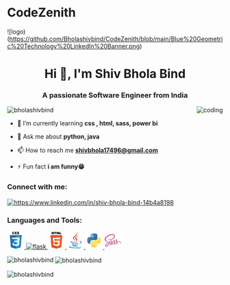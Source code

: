 # CodeZenith
![logo)(https://github.com/Bholashivbind/CodeZenith/blob/main/Blue%20Geometric%20Technology%20LinkedIn%20Banner.png)
<h1 align="center">Hi 👋, I'm Shiv Bhola Bind</h1>
<h3 align="center">A passionate Software Engineer from India</h3>
<img align="right" alt="coding" width"400" src="https://www.google.com/imgres?imgurl=https%3A%2F%2Fcamo.githubusercontent.com%2Fcae12fddd9d6982901d82580bdf321d81fb299141098ca1c2d4891870827bf17%2F68747470733a2f2f6d69726f2e6d656469756d2e636f6d2f6d61782f313336302f302a37513379765349765f7430696f4a2d5a2e676966&tbnid=zhjSEq0Xd_DH7M&vet=12ahUKEwio9Iz_rqH_AhX_23MBHbBwBX4QMygAegUIARCRAg..i&imgrefurl=https%3A%2F%2Fgithub.com%2Frudrabarad%2FGifs&docid=CJdgcKdcN0j58M&w=680&h=428&q=animated%20coding%20gif&ved=2ahUKEwio9Iz_rqH_AhX_23MBHbBwBX4QMygAegUIARCRAg">
<p align="left"> <img src="https://komarev.com/ghpvc/?username=bholashivbind&label=Profile%20views&color=0e75b6&style=flat" alt="bholashivbind" /> </p>

- 🌱 I’m currently learning **css , html, sass, power bi**

- 💬 Ask me about **python, java**

- 📫 How to reach me **shivbhola17496@gmail.com**

- ⚡ Fun fact **i am funny😁**

<h3 align="left">Connect with me:</h3>
<p align="left">
<a href="https://linkedin.com/in/https://www.linkedin.com/in/shiv-bhola-bind-14b4a8198" target="blank"><img align="center" src="https://raw.githubusercontent.com/rahuldkjain/github-profile-readme-generator/master/src/images/icons/Social/linked-in-alt.svg" alt="https://www.linkedin.com/in/shiv-bhola-bind-14b4a8198" height="30" width="40" /></a>
</p>

<h3 align="left">Languages and Tools:</h3>
<p align="left"> <a href="https://www.w3schools.com/css/" target="_blank" rel="noreferrer"> <img src="https://raw.githubusercontent.com/devicons/devicon/master/icons/css3/css3-original-wordmark.svg" alt="css3" width="40" height="40"/> </a> <a href="https://flask.palletsprojects.com/" target="_blank" rel="noreferrer"> <img src="https://www.vectorlogo.zone/logos/pocoo_flask/pocoo_flask-icon.svg" alt="flask" width="40" height="40"/> </a> <a href="https://www.w3.org/html/" target="_blank" rel="noreferrer"> <img src="https://raw.githubusercontent.com/devicons/devicon/master/icons/html5/html5-original-wordmark.svg" alt="html5" width="40" height="40"/> </a> <a href="https://www.java.com" target="_blank" rel="noreferrer"> <img src="https://raw.githubusercontent.com/devicons/devicon/master/icons/java/java-original.svg" alt="java" width="40" height="40"/> </a> <a href="https://www.python.org" target="_blank" rel="noreferrer"> <img src="https://raw.githubusercontent.com/devicons/devicon/master/icons/python/python-original.svg" alt="python" width="40" height="40"/> </a> <a href="https://sass-lang.com" target="_blank" rel="noreferrer"> <img src="https://raw.githubusercontent.com/devicons/devicon/master/icons/sass/sass-original.svg" alt="sass" width="40" height="40"/> </a> </p>

<p><img align="left" src="https://github-readme-stats.vercel.app/api/top-langs?username=bholashivbind&show_icons=true&locale=en&layout=compact" alt="bholashivbind" /></p>

<p>&nbsp;<img align="center" src="https://github-readme-stats.vercel.app/api?username=bholashivbind&show_icons=true&locale=en" alt="bholashivbind" /></p>

<p><img align="center" src="https://github-readme-streak-stats.herokuapp.com/?user=bholashivbind&" alt="bholashivbind" /></p>
